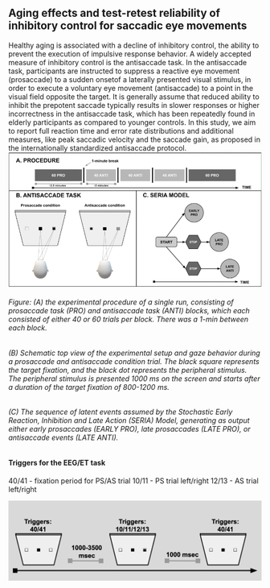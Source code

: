 ## Aging effects and test-retest reliability of inhibitory control for saccadic eye movements

Healthy aging is associated with a decline of inhibitory control, the ability to prevent the execution of impulsive response behavior. A widely accepted measure of inhibitory control is the antisaccade task.
In the antisaccade task,
 participants are instructed to suppress a reactive eye movement (prosaccade) to a sudden onsetof a laterally presented visual stimulus, in order to execute a voluntary eye movement
 (antisaccade) to a point in the visual field opposite the target. 
It is generally assume that reduced ability to inhibit the prepotent saccade typically results in slower responses or higher incorrectness in the antisaccade task, which has been repeatedly found in elderly  participants as compared to younger controls.
In this study, we aim to report full reaction time and error rate distributions and additional measures, like peak saccadic velocity and the saccade
gain, as proposed in the internationally standardized antisaccade protocol.
<img src="1.tiff" alt="drawing" width="2000"/>

###### Figure: (A) the experimental procedure of a single run, consisting of prosaccade task (PRO) and antisaccade task (ANTI) blocks, which each consisted of either 40 or 60 trials per block. There was a 1-min between each block. 
###### (B) Schematic top view of the experimental setup and gaze behavior during a prosaccade and antisaccade condition trial. The black square represents the target fixation, and the black dot represents the peripheral stimulus. The peripheral stimulus is presented 1000 ms on the screen and starts after a duration of the target fixation of 800-1200 ms.
######  (C) The sequence of latent events assumed by the Stochastic Early Reaction, Inhibition and Late Action (SERIA) Model, generating as output either early prosaccades (EARLY PRO), late prosaccades (LATE PRO), or antisaccade events (LATE ANTI).


#### Triggers for the EEG/ET task
40/41 - fixation period for PS/AS trial
10/11 - PS trial left/right
12/13 - AS trial left/right

![](Screenshot%202020-04-23%20at%2017.00.36.png)


